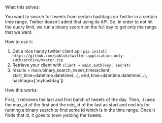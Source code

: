 What this solves:

You want to search for tweets from certain hashtags on Twitter in a certain time range. Twitter doesn't admit that using its API. So, in order to not hit the query limit, we run a binary search on the full day to get only the range that we want.

How to use it:

1. Get a nice handy twitter client api: ```pip install https://github.com/pabluk/twitter-application-only-auth/archive/master.zip```
2. Retrieve your client with ```client = main.auth(key, secret)```
3. results = main.binary_search_tweet_times(client, start_time=datetime.datetime(...), end_time=datetime.datetime(...), hashtags=['myhashtag'])

How this works:

First, it retrieves the last and first batch of tweets of the day. Then, it uses the max_id of the first and the min_id of the last as start and end ids for running a binary search to find some id which is in the time range. Once it finds that id, it goes to town yielding the tweets.